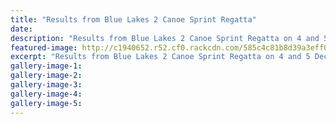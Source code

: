 ```yaml
---
title: "Results from Blue Lakes 2 Canoe Sprint Regatta"
date: 
description: "Results from Blue Lakes 2 Canoe Sprint Regatta on 4 and 5 December. Our WHS students had a successful regatta..."
featured-image: http://c1940652.r52.cf0.rackcdn.com/585c4c81b8d39a3eff001173/Team-Shot.jpg
excerpt: "Results from Blue Lakes 2 Canoe Sprint Regatta on 4 and 5 December 2016. Our WHS students had a successful regatta."
gallery-image-1: 
gallery-image-2: 
gallery-image-3: 
gallery-image-4: 
gallery-image-5: 
---
```

